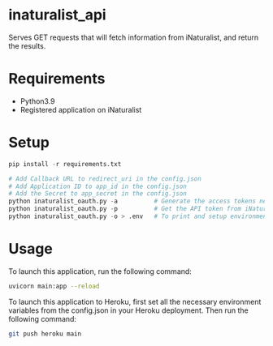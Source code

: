 # inaturalist_api
Serves GET requests that will fetch information from iNaturalist, and return the results.

# Requirements
- Python3.9
- Registered application on iNaturalist

# Setup
```python
pip install -r requirements.txt

# Add Callback URL to redirect_uri in the config.json
# Add Application ID to app_id in the config.json
# Add the Secret to app_secret in the config.json
python inaturalist_oauth.py -a          # Generate the access tokens needed by iNaturalist first
python inaturalist_oauth.py -p          # Get the API token from iNaturalist, which will be used in the Authentication header in all the requests
python inaturalist_oauth.py -o > .env   # To print and setup environment variables. You should set these environment variables up in the Heroku app
```

# Usage
To launch this application, run the following command:
```bash
uvicorn main:app --reload
```

To launch this application to Heroku, first set all the necessary environment variables from the config.json in your Heroku deployment. Then 
run the following command:
```bash
git push heroku main
```